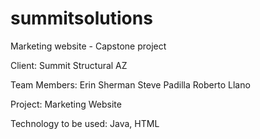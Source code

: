 summitsolutions
===============

Marketing website - Capstone project

Client: Summit Structural AZ

Team Members: Erin Sherman Steve Padilla Roberto Llano

Project: Marketing Website

Technology to be used: Java, HTML
